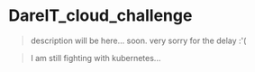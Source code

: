 # DareIT_cloud_challenge

> description will be here... soon.
> very sorry for the delay :'(

> I am still fighting with kubernetes...
